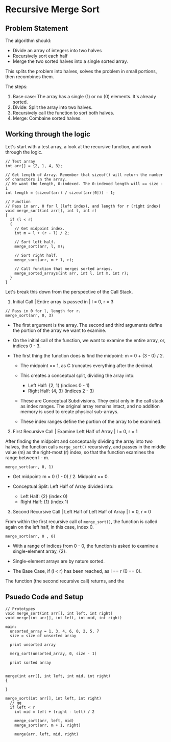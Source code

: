 # Recursive Merge Sort

## Problem Statement

The algorithm should:

- Divide an array of integers into two halves
- Recursively sort each half
- Merge the two sorted halves into a single sorted array.

This splits the problem into halves, solves the problem in small portions, then recombines them.

The steps:

1. Base case: The array has a single (1) or no (0) elements. It's already sorted.
2. Divide: Split the array into two halves.
3. Recursively call the function to sort both halves.
4. Merge: Combaine sorted halves.

## Working through the logic

Let's start with a test array, a look at the recursive function, and work through the logic.

```
// Test array
int arr[] = {2, 1, 4, 3};

// Get length of Array. Remember that sizeof() will return the number of characters in the array.
// We want the length, 0-indexed. The 0-indexed length will == size - 1
int length = (sizeof(arr) / sizeof(arr[0])) - 1;

// Function
// Pass in arr, 0 for l (left index), and length for r (right index)
void merge_sort(int arr[], int l, int r)
{
  if (l < r)
  {
    // Get midpoint index.
    int m = l + (r - l) / 2;

    // Sort left half.
    merge_sort(arr, l, m);

    // Sort right half.
    merge_sort(arr, m + 1, r);

    // Call function that merges sorted arrays.
    merge_sorted_arrays(int arr, int l, int m, int r); 
  }
}
```

Let's break this down from the perspective of the Call Stack.

1. Initial Call | Entire array is passed in | l = 0, r = 3
```
// Pass in 0 for l, length for r.
merge_sort(arr, 0, 3)
```

- The first argument is the array. The second and third arguments define the portion of the array we want to examine.

- On the initial call of the function, we want to examine the entire array, or, indices 0 - 3.

- The first thing the function does is find the midpoint: m = 0 + (3 - 0) / 2. 
  - The midpoint == 1, as C truncates everything after the decimal.

  - This creates a conceptual split, dividing the array into:
    * Left Half: {2, 1} (indices 0 - 1)
    * Right Half: {4, 3} (indices 2 - 3)

  - These are Conceptual Subdivisions. They exist only in
  the call stack as index ranges. The original array 
  remains intact, and no addition memory is used to
  create physical sub-arrays.

  - These index ranges define the portion of the array to
  be examined.

2. First Recursive Call | Examine Left Half of Array | l = 0, r = 1

After finding the midpoint and conceptually dividing the array into two halves, the function calls `merge_sort()` recursively, and passes in the middle value (m) as the right-most (r) index, so that the function examines the range between l - m.
```
merge_sort(arr, 0, 1)
```

- Get midpoint: m = 0 (1 - 0) / 2. Midpoint == 0.

- Conceptual Split: Left Half of Array divided into:
  * Left Half: {2} (index 0)
  * Right Half: {1} (index 1)

3. Second Recursive Call | Left Half of Left Half of Array | l = 0, r = 0

From within the first recursive call of `merge_sort()`, the function is called again on the left half, in this case, index 0.
```
merge_sort(arr, 0 , 0)
```

- With a range of indices from 0 - 0, the function is asked to examine a single-element array, {2}.

- Single-element arrays are by nature sorted.

- The Base Case, if (l < r) has been reached, as l == r (0 == 0).

The function (the second recursive call) returns, and the 








## Psuedo Code and Setup

```
// Prototypes
void merge_sort(int arr[], int left, int right)
void merge(int arr[], int left, int mid, int right)

main:
  unsorted_array = 1, 3, 4, 6, 0, 2, 5, 7
  size = size of unsorted array

  print unsorted array

  merg_sort(unsorted_array, 0, size - 1)

  print sorted array


merge(int arr[], int left, int mid, int right)
{

}

merge_sort(int arr[], int left, int right)
  // gg
  if left < r
    int mid = left + (right - left) / 2

    merge_sort(arr, left, mid)
    merge_sort(arr, m + 1, right)

    merge(arr, left, mid, right)


```


